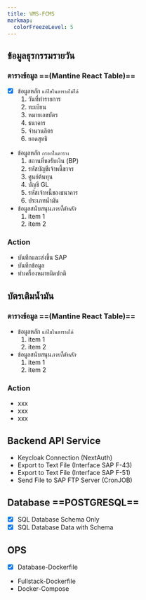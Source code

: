 ```yaml
---
title: VMS-FCMS
markmap:
  colorFreezeLevel: 5
---
```


## ข้อมูลธุรกรรมรายวัน
### ตารางข้อมูล ==(Mantine React Table)==
- [x] ข้อมูลหลัก `แก้ไขในตารางไม่ได้`
  1. วันที่ทำรายการ
  2. ทะเบียน
  3. หมายเลขบัตร
  4. ธนาคาร
  5. จำนวนลิตร
  6. ยอดสุทธิ
- ข้อมูลหลัก `กรอกในตาราง`
  1. สถานที่ขอรับเงิน (BP)
  2. รหัสบัญชีเจ้าหนี้ขาจร
  3. ศูนย์ต้นทุน
  4. บัญชี GL
  5. รหัสเจ้าหนี้ของธนาคาร
  6. ประเภทน้ำมัน
- ข้อมูลสนับสนุน*ภายใต้หลัก*
  1. item 1
  2. item 2
### Action
- บันทึกและส่งขึ้น SAP
- บันทึกข้อมูล
- ทำเครื่องหมายผิดปกติ

## บัตรเติมน้ำมัน
### ตารางข้อมูล ==(Mantine React Table)==
- ข้อมูลหลัก `แก้ไขในตารางได้`
  1. item 1
  2. item 2
- ข้อมูลสนับสนุน*ภายใต้หลัก*
  1. item 1
  2. item 2
### Action
- xxx
- xxx
- xxx

## Backend API Service
- Keycloak Connection (NextAuth)
- Export to Text File (Interface SAP F-43)
- Export to Text File (Interface SAP F-51)
- Send File to SAP FTP Server (CronJOB)

## Database ==POSTGRESQL==
- [x] SQL Database Schema Only
- [x] SQL Database Data with Schema

## OPS
- [x] Database-Dockerfile
- Fullstack-Dockerfile
- Docker-Compose